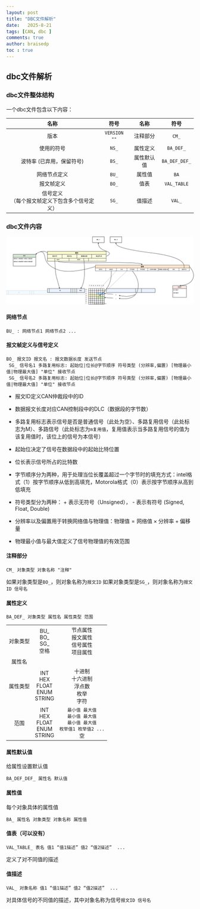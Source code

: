 ```yaml
---
layout: post
title: "DBC文件解析"
date:   2025-8-21
tags: [CAN, dbc ]
comments: true
author: braisedp
toc : true
---
```


<!-- more -->

## dbc文件解析

### dbc文件整体结构

一个dbc文件包含以下内容：

|名称|符号|名称|符号|
|:---:|:---:|:---:|:---:|
|版本|`VERSION ""`|注释部分|`CM_`|
|使用的符号|`NS_`|属性定义|`BA_DEF_`|
|波特率 (已弃用，保留符号)|`BS_`|属性默认值|`BA_DEF_DEF_`|
|网络节点定义|`BU_`|属性值|`BA`|
|报文帧定义|`BO_`|值表|`VAL_TABLE`|
|信号定义<br>（每个报文帧定义下包含多个信号定义）|`SG_`|值描述|`VAL_`|

### dbc文件内容

![dbc](../images/2025-8-21-dbc/dbc.svg)

#### 网络节点
```
BU_ : 网络节点1 网络节点2 ...
```

#### 报文帧定义与信号定义

```
BO_ 报文ID 报文名 : 报文数据长度 发送节点
 SG_ 信号名1 多路复用标志: 起始位|位长@字节顺序 符号类型 (分辨率,偏置) [物理最小值|物理最大值] "单位" 接收节点
 SG_ 信号名2 多路复用标志: 起始位|位长@字节顺序 符号类型 (分辨率,偏置) [物理最小值|物理最大值] "单位" 接收节点 
```
- 报文ID定义CAN仲裁段中的ID

- 数据报文长度对应CAN控制段中的DLC（数据段的字节数）

- 多路复用标志表示信号是否是普通信号（此处为空）、多路复用信号（此处标志为M）、多路信号（此处标志为`m复用值`，复用值表示当多路复用信号的值为该复用值时，该位上的信号为本信号）

- 起始位决定了信号在数据段中的起始比特位置

- 位长表示信号所占的比特数

- 字节顺序分为两种，用于处理当位长覆盖超过一个字节时的填充方式：intel格式（1）按字节顺序从低到高填充，Motorola格式（0）表示按字节顺序从高到低填充

- 符号类型分为两种： + 表示无符号（Unsigned）， - 表示有符号 (Signed, Float, Double)

- 分辨率以及偏置用于转换网络值与物理值：$\text{物理值}=\text{网络值}\times\text{分辨率}+\text{偏移量}$

- 物理最小值与最大值定义了信号物理值的有效范围

#### 注释部分

```
CM_ 对象类型 对象名称 "注释"
```
如果对象类型是`BO_`，则对象名称为`报文ID`
如果对象类型是`SG_`，则对象名称为`报文ID 信号名`

#### 属性定义

```
BA_DEF_ 对象类型 属性名 属性类型 范围
```

| | | |
|:---:|:---:|:---:|
|对象类型| BU_ <br> BO_<br> SG_<br> 空格|节点属性<br>报文属性<br>信号属性<br>项目属性|
|属性名|||
|属性类型|INT<br>HEX<br>FLOAT<br>ENUM<br>STRING|十进制<br>十六进制<br>浮点数<br>枚举<br>字符|
|范围|INT<br>HEX<br>FLOAT<br>ENUM<br>STRING|`最小值 最大值`<br>`最小值 最大值`<br>`最小值 最大值`<br>`枚举值1 枚举值2 ...`<br> 空|

#### 属性默认值

给属性设置默认值
```
BA_DEF_DEF_ 属性名 默认值
```
#### 属性值

每个对象具体的属性值
```
BA_ 属性名 对象类型 对象名称 属性值
```

#### 值表（可以没有）

```
VAL_TABLE_ 表名 值1 “值1描述” 值2 “值2描述”  ...
```
定义了对不同值的描述

#### 值描述

```
VAL_ 对象名称 值1 “值1描述” 值2 “值2描述”  ...
```
对具体信号的不同值的描述，其中对象名称为信号`报文ID 信号名`